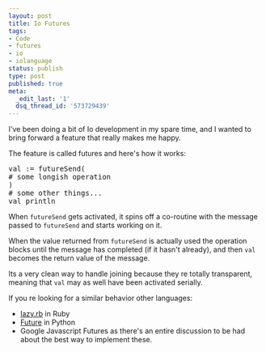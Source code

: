 ```yaml
---
layout: post
title: Io Futures
tags:
- Code
- futures
- io
- iolanguage
status: publish
type: post
published: true
meta:
  _edit_last: '1'
  dsq_thread_id: '573729439'
---
```

I've been doing a bit of Io development in my spare time, and I wanted to bring forward a feature that really makes me happy.

The feature is called  futures  and here's how it works:

<pre>
val := futureSend(
# some longish operation
)
# some other things...
val println
</pre>

When <code>futureSend</code> gets activated, it spins off a co-routine with the message passed to <code>futureSend</code> and starts working on it.

When the value returned from <code>futureSend</code> is actually used   the operation blocks until the message has completed (if it hasn't already), and then <code>val</code> becomes the return value of the message.

Its a very clean way to handle joining because they re totally transparent, meaning that <code>val</code> may as well have been activated serially.

If you re looking for a similar behavior other languages:
<ul>
	<li><a href="http://moonbase.rydia.net/software/lazy.rb/">lazy.rb</a> in Ruby</li>
	<li><a href="http://docs.python.org/dev/library/concurrent.futures.html">Future</a> in Python</li>
	<li>Google  Javascript Futures  as there's an entire discussion to be had about the best way to implement these.</li>
</ul>
